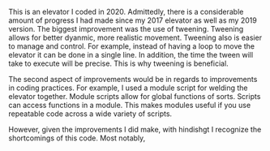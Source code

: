 This is an elevator I coded in 2020. Admittedly, there is a considerable amount of progress I had made since my 2017 elevator 
as well as my 2019 version. The biggest improvement was the use of tweening. Tweening allows for better dyanmic, more realistic
movement. Tweening also is easier to manage and control. For example, instead of having a loop to move the elevator it can be 
done in a single line. In addition, the time the tween will take to execute will be precise. This is why tweening is beneficial.

The second aspect of improvements would be in regards to improvements in coding practices. For example, I used a module script
for welding the elevator together. Module scripts allow for global functions of sorts. Scripts can access functions in a module.
This makes modules useful if you use repeatable code across a wide variety of scripts. 

However, given the improvements I did make, with hindishgt I recognize the shortcomings of this code. Most notably, 